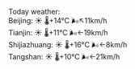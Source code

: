 Today weather:  
Beijing: ☀️   🌡️+14°C 🌬️↖11km/h  
Tianjin: ☀️   🌡️+11°C 🌬️←19km/h  
Shijiazhuang: ☀️   🌡️+16°C 🌬️←8km/h  
Tangshan: ☀️   🌡️+10°C 🌬️←21km/h  
